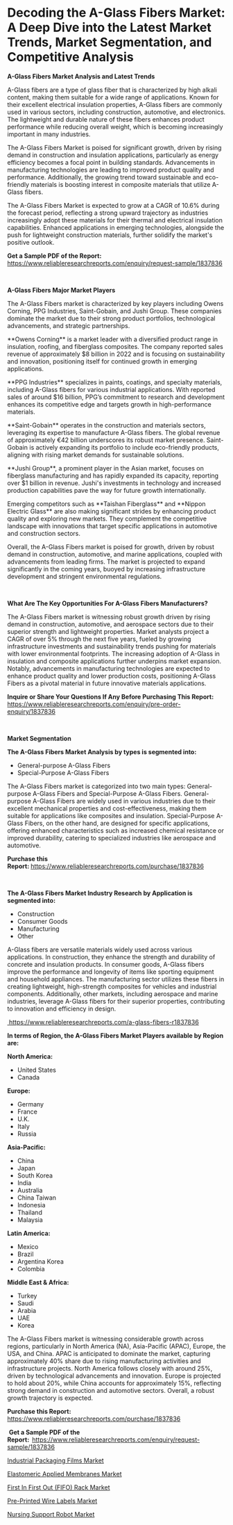 <p><h1>Decoding the A-Glass Fibers Market: A Deep Dive into the Latest Market Trends, Market Segmentation, and Competitive Analysis</h1></p><p><strong>A-Glass Fibers Market Analysis and Latest Trends</strong></p>
<p><p>A-Glass fibers are a type of glass fiber that is characterized by high alkali content, making them suitable for a wide range of applications. Known for their excellent electrical insulation properties, A-Glass fibers are commonly used in various sectors, including construction, automotive, and electronics. The lightweight and durable nature of these fibers enhances product performance while reducing overall weight, which is becoming increasingly important in many industries.</p><p>The A-Glass Fibers Market is poised for significant growth, driven by rising demand in construction and insulation applications, particularly as energy efficiency becomes a focal point in building standards. Advancements in manufacturing technologies are leading to improved product quality and performance. Additionally, the growing trend toward sustainable and eco-friendly materials is boosting interest in composite materials that utilize A-Glass fibers.  </p><p>The A-Glass Fibers Market is expected to grow at a CAGR of 10.6% during the forecast period, reflecting a strong upward trajectory as industries increasingly adopt these materials for their thermal and electrical insulation capabilities. Enhanced applications in emerging technologies, alongside the push for lightweight construction materials, further solidify the market's positive outlook.</p></p>
<p><strong>Get a Sample PDF of the Report:&nbsp;</strong> <a href="https://www.reliableresearchreports.com/enquiry/request-sample/1837836?utm_campaign=16&utm_medium=2&utm_source=Github&utm_content=ia&utm_term=03022025&utm_id=a-glass-fibers">https://www.reliableresearchreports.com/enquiry/request-sample/1837836</a></p>
<p>&nbsp;</p>
<p><strong>A-Glass Fibers Major Market Players</strong></p>
<p><p>The A-Glass Fibers market is characterized by key players including Owens Corning, PPG Industries, Saint-Gobain, and Jushi Group. These companies dominate the market due to their strong product portfolios, technological advancements, and strategic partnerships.</p><p>**Owens Corning** is a market leader with a diversified product range in insulation, roofing, and fiberglass composites. The company reported sales revenue of approximately $8 billion in 2022 and is focusing on sustainability and innovation, positioning itself for continued growth in emerging applications.</p><p>**PPG Industries** specializes in paints, coatings, and specialty materials, including A-Glass fibers for various industrial applications. With reported sales of around $16 billion, PPG’s commitment to research and development enhances its competitive edge and targets growth in high-performance materials.</p><p>**Saint-Gobain** operates in the construction and materials sectors, leveraging its expertise to manufacture A-Glass fibers. The global revenue of approximately €42 billion underscores its robust market presence. Saint-Gobain is actively expanding its portfolio to include eco-friendly products, aligning with rising market demands for sustainable solutions.</p><p>**Jushi Group**, a prominent player in the Asian market, focuses on fiberglass manufacturing and has rapidly expanded its capacity, reporting over $1 billion in revenue. Jushi's investments in technology and increased production capabilities pave the way for future growth internationally.</p><p>Emerging competitors such as **Taishan Fiberglass** and **Nippon Electric Glass** are also making significant strides by enhancing product quality and exploring new markets. They complement the competitive landscape with innovations that target specific applications in automotive and construction sectors.</p><p>Overall, the A-Glass Fibers market is poised for growth, driven by robust demand in construction, automotive, and marine applications, coupled with advancements from leading firms. The market is projected to expand significantly in the coming years, buoyed by increasing infrastructure development and stringent environmental regulations.</p></p>
<p>&nbsp;</p>
<p><strong>What Are The Key Opportunities For A-Glass Fibers Manufacturers?</strong></p>
<p><p>The A-Glass Fibers market is witnessing robust growth driven by rising demand in construction, automotive, and aerospace sectors due to their superior strength and lightweight properties. Market analysts project a CAGR of over 5% through the next five years, fueled by growing infrastructure investments and sustainability trends pushing for materials with lower environmental footprints. The increasing adoption of A-Glass in insulation and composite applications further underpins market expansion. Notably, advancements in manufacturing technologies are expected to enhance product quality and lower production costs, positioning A-Glass Fibers as a pivotal material in future innovative materials applications.</p></p>
<p><strong>Inquire or Share Your Questions If Any Before Purchasing This Report:</strong> <a href="https://www.reliableresearchreports.com/enquiry/pre-order-enquiry/1837836?utm_campaign=16&utm_medium=2&utm_source=Github&utm_content=ia&utm_term=03022025&utm_id=a-glass-fibers">https://www.reliableresearchreports.com/enquiry/pre-order-enquiry/1837836</a></p>
<p>&nbsp;</p>
<p><strong>Market Segmentation</strong></p>
<p><strong>The A-Glass Fibers Market Analysis by types is segmented into:</strong></p>
<p><ul><li>General-purpose A-Glass Fibers</li><li>Special-Purpose A-Glass Fibers</li></ul></p>
<p><p>The A-Glass Fibers market is categorized into two main types: General-purpose A-Glass Fibers and Special-Purpose A-Glass Fibers. General-purpose A-Glass Fibers are widely used in various industries due to their excellent mechanical properties and cost-effectiveness, making them suitable for applications like composites and insulation. Special-Purpose A-Glass Fibers, on the other hand, are designed for specific applications, offering enhanced characteristics such as increased chemical resistance or improved durability, catering to specialized industries like aerospace and automotive.</p></p>
<p><strong>Purchase this Report:&nbsp;</strong><a href="https://www.reliableresearchreports.com/purchase/1837836?utm_campaign=16&utm_medium=2&utm_source=Github&utm_content=ia&utm_term=03022025&utm_id=a-glass-fibers">https://www.reliableresearchreports.com/purchase/1837836</a></p>
<p>&nbsp;</p>
<p><strong>The A-Glass Fibers Market Industry Research by Application is segmented into:</strong></p>
<p><ul><li>Construction</li><li>Consumer Goods</li><li>Manufacturing</li><li>Other</li></ul></p>
<p><p>A-Glass fibers are versatile materials widely used across various applications. In construction, they enhance the strength and durability of concrete and insulation products. In consumer goods, A-Glass fibers improve the performance and longevity of items like sporting equipment and household appliances. The manufacturing sector utilizes these fibers in creating lightweight, high-strength composites for vehicles and industrial components. Additionally, other markets, including aerospace and marine industries, leverage A-Glass fibers for their superior properties, contributing to innovation and efficiency in design.</p></p>
<p><a href="https://www.reliableresearchreports.com/a-glass-fibers-r1837836?utm_campaign=16&utm_medium=2&utm_source=Github&utm_content=ia&utm_term=03022025&utm_id=a-glass-fibers">&nbsp;https://www.reliableresearchreports.com/a-glass-fibers-r1837836</a></p>
<p><strong>In terms of Region, the A-Glass Fibers Market Players available by Region are:</strong></p>
<p>
    <p> <strong> North America: </strong>
        <ul>
            <li>United States</li>
            <li>Canada</li>
        </ul>
        </p> 
    <p> <strong> Europe: </strong>
        <ul>
            <li>Germany</li>
            <li>France</li>
            <li>U.K.</li>
            <li>Italy</li>
            <li>Russia</li>
        </ul>
        </p> 
    <p> <strong> Asia-Pacific: </strong>
        <ul>
            <li>China</li>
            <li>Japan</li>
            <li>South Korea</li>
            <li>India</li>
            <li>Australia</li>
            <li>China Taiwan</li>
            <li>Indonesia</li>
            <li>Thailand</li>
            <li>Malaysia</li>
        </ul>
        </p> 
    <p> <strong> Latin America: </strong>
        <ul>
            <li>Mexico</li>
            <li>Brazil</li>
            <li>Argentina Korea</li>
            <li>Colombia</li>
        </ul>
        </p> 
    <p> <strong> Middle East & Africa: </strong>
        <ul>
            <li>Turkey</li>
            <li>Saudi</li>
            <li>Arabia</li>
            <li>UAE</li>
            <li>Korea</li>
        </ul>
    </p>
    </p>
<p><p>The A-Glass Fibers market is witnessing considerable growth across regions, particularly in North America (NA), Asia-Pacific (APAC), Europe, the USA, and China. APAC is anticipated to dominate the market, capturing approximately 40% share due to rising manufacturing activities and infrastructure projects. North America follows closely with around 25%, driven by technological advancements and innovation. Europe is projected to hold about 20%, while China accounts for approximately 15%, reflecting strong demand in construction and automotive sectors. Overall, a robust growth trajectory is expected.</p></p>
<p><strong>Purchase this Report: </strong><a href="https://www.reliableresearchreports.com/purchase/1837836?utm_campaign=16&utm_medium=2&utm_source=Github&utm_content=ia&utm_term=03022025&utm_id=a-glass-fibers">https://www.reliableresearchreports.com/purchase/1837836</a></p>
<p>&nbsp;<strong>Get a Sample PDF of the Report:&nbsp;&nbsp;</strong><a href="https://www.reliableresearchreports.com/enquiry/request-sample/1837836?utm_campaign=16&utm_medium=2&utm_source=Github&utm_content=ia&utm_term=03022025&utm_id=a-glass-fibers">https://www.reliableresearchreports.com/enquiry/request-sample/1837836</a></p>
<p><strong></strong></p>
<p><p><a href="https://www.linkedin.com/pulse/financial-insights-market-potential-industrial-packaging-films-rfmof?utm_campaign=16&utm_medium=2&utm_source=Github&utm_content=ia&utm_term=03022025&utm_id=a-glass-fibers">Industrial Packaging Films Market</a></p><p><a href="https://github.com/raffadongraffadong/Market-Research-Report-List-1/blob/main/elastomeric-applied-membranes-market.md?utm_campaign=16&utm_medium=2&utm_source=Github&utm_content=ia&utm_term=03022025&utm_id=a-glass-fibers">Elastomeric Applied Membranes Market</a></p><p><a href="https://www.linkedin.com/pulse/market-growth-first-out-fifo-rack-sector-2025-2032-emerging-iwmaf?utm_campaign=16&utm_medium=2&utm_source=Github&utm_content=ia&utm_term=03022025&utm_id=a-glass-fibers">First In First Out (FIFO) Rack Market</a></p><p><a href="https://github.com/dolorespeddico90/Market-Research-Report-List-1/blob/main/pre-printed-wire-labels-market.md?utm_campaign=16&utm_medium=2&utm_source=Github&utm_content=ia&utm_term=03022025&utm_id=a-glass-fibers">Pre-Printed Wire Labels Market</a></p><p><a href="https://www.linkedin.com/pulse/global-nursing-support-robot-market-overview-2025-2032-key-growth-6twpf?utm_campaign=16&utm_medium=2&utm_source=Github&utm_content=ia&utm_term=03022025&utm_id=a-glass-fibers">Nursing Support Robot Market</a></p></p>